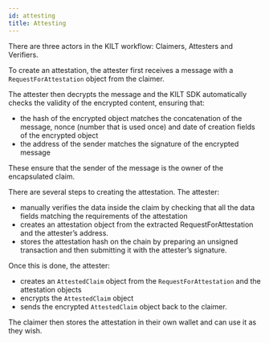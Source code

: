 ```yaml
---
id: attesting
title: Attesting
---
```


There are three actors in the KILT workflow: Claimers, Attesters and Verifiers.

To create an attestation, the attester first receives a message with a `RequestForAttestation` object from the claimer.

The attester then decrypts the message and the KILT SDK automatically checks the validity of the encrypted content, ensuring that:

- the hash of the encrypted object matches the concatenation of the message, nonce (number that is used once) and date of creation fields of the encrypted object
- the address of the sender matches the signature of the encrypted message

These ensure that the sender of the message is the owner of the encapsulated claim.

There are several steps to creating the attestation. The attester:

- manually verifies the data inside the claim by checking that all the data fields matching the requirements of the attestation
- creates an attestation object from the extracted RequestForAttestation and the attester’s address.
- stores the attestation hash on the chain by preparing an unsigned transaction and then submitting it with the attester’s signature.

Once this is done, the attester:

- creates an `AttestedClaim` object from the `RequestForAttestation` and the attestation objects
- encrypts the `AttestedClaim` object
- sends the encrypted `AttestedClaim` object back to the claimer.

The claimer then stores the attestation in their own wallet and can use it as they wish.
